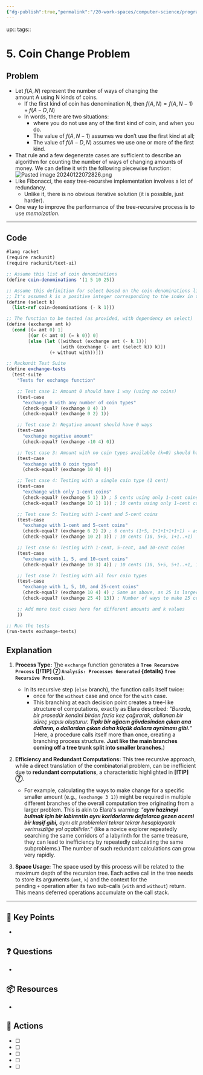 ```yaml
---
{"dg-publish":true,"permalink":"/20-work-spaces/computer-science/programming/scheme/sicp/detailed/chapter-i/codebox/5-coin-change-problem/"}
---
```



up:: 
tags:: 



# 5. Coin Change Problem
## Problem
- Let $f(A,N)$ represent the number of ways of changing the amount A using N kinds of coins. 
	- If the first kind of coin has denomination N, then $f(A,N)=f(A,N−1)+f(A−D,N)$
	- In words, there are two situations: 
		- where you do not use any of the first kind of coin, and when you do. 
		- The value of $f(A,N−1)$ assumes we don’t use the first kind at all;
		- The value of $f(A−D,N)$ assumes we use one or more of the first kind.
- That rule and a few degenerate cases are sufficient to describe an algorithm for counting the number of ways of changing amounts of money. We can define it with the following piecewise function:
![Pasted image 20240122072826.png](/img/user/40-referenceVAULTS/Resource%20Library/Images/Pasted%20image%2020240122072826.png)
- Like Fibonacci, the easy tree-recursive implementation involves a lot of redundancy. 
	- Unlike it, there is no obvious iterative solution (it is possible, just harder).
- One way to improve the performance of the tree-recursive process is to use _memoization_.

---

## Code
```scheme
#lang racket
(require rackunit)
(require rackunit/text-ui)

;; Assume this list of coin denominations
(define coin-denominations '(1 5 10 25))

;; Assume this definition for select based on the coin-denominations list
;; It's assumed k is a positive integer corresponding to the index in the list (1-based)
(define (select k)
  (list-ref coin-denominations (- k 1)))

;; The function to be tested (as provided, with dependency on select)
(define (exchange amt k)
  (cond [(= amt 0) 1]
        [(or (< amt 0) (= k 0)) 0]
        [else (let ([without (exchange amt (- k 1))]
                    [with (exchange (- amt (select k)) k)])
                (+ without with))]))

;; Rackunit Test Suite
(define exchange-tests
  (test-suite
    "Tests for exchange function"

    ;; Test case 1: Amount 0 should have 1 way (using no coins)
    (test-case
      "exchange 0 with any number of coin types"
      (check-equal? (exchange 0 4) 1)
      (check-equal? (exchange 0 2) 1))

    ;; Test case 2: Negative amount should have 0 ways
    (test-case
      "exchange negative amount"
      (check-equal? (exchange -10 4) 0))

    ;; Test case 3: Amount with no coin types available (k=0) should have 0 ways
    (test-case
      "exchange with 0 coin types"
      (check-equal? (exchange 10 0) 0))

    ;; Test case 4: Testing with a single coin type (1 cent)
    (test-case
      "exchange with only 1-cent coins"
      (check-equal? (exchange 5 1) 1) ; 5 cents using only 1-cent coins
      (check-equal? (exchange 10 1) 1)) ; 10 cents using only 1-cent coins

    ;; Test case 5: Testing with 1-cent and 5-cent coins
    (test-case
      "exchange with 1-cent and 5-cent coins"
      (check-equal? (exchange 6 2) 2) ; 6 cents (1+5, 1+1+1+1+1+1) - assuming k=2 means using the first 2 coin types (1 and 5)
      (check-equal? (exchange 10 2) 3)) ; 10 cents (10, 5+5, 1+1..+1)

    ;; Test case 6: Testing with 1-cent, 5-cent, and 10-cent coins
    (test-case
      "exchange with 1, 5, and 10-cent coins"
      (check-equal? (exchange 10 3) 4)) ; 10 cents (10, 5+5, 5+1..+1, 1+1..+1)

    ;; Test case 7: Testing with all four coin types
    (test-case
      "exchange with 1, 5, 10, and 25-cent coins"
      (check-equal? (exchange 10 4) 4) ; Same as above, as 25 is larger than 10
      (check-equal? (exchange 25 4) 13)) ; Number of ways to make 25 cents

    ;; Add more test cases here for different amounts and k values
    ))

;; Run the tests
(run-tests exchange-tests)
```


## Explanation


1. **Process Type:** The `exchange` function generates a **`Tree Recursive Process` ([!TIP] ⑦ `Analysis: Processes Generated` {details} `Tree Recursive Process`)**.
    
    - In its recursive step (`else` branch), the function calls itself twice: 
	    - once for the `without` case and once for the `with` case. 
	    - This branching at each decision point creates a tree-like structure of computations, exactly as Elara described: _"Burada, bir prosedür kendini birden fazla kez çağırarak, dallanan bir süreç yapısı oluşturur. **Tıpkı bir ağacın gövdesinden çıkan ana dalların, o dallardan çıkan daha küçük dallara ayrılması gibi.**"_(Here, a procedure calls itself more than once, creating a branching process structure. **Just like the main branches coming off a tree trunk split into smaller branches.**)
	      
2. **Efficiency and Redundant Computations:** This tree recursive approach, while a direct translation of the combinatorial problem, can be inefficient due to **redundant computations**, a characteristic highlighted in **[!TIP] ⑦**.
    
    - For example, calculating the ways to make change for a specific smaller amount (e.g., `(exchange 3 1)`) might be required in multiple different branches of the overall computation tree originating from a larger problem. This is akin to Elara's warning: _"**aynı hazineyi bulmak için bir labirentin aynı koridorlarını defalarca gezen acemi bir kaşif gibi,** aynı alt problemleri tekrar tekrar hesaplayarak verimsizliğe yol açabilirler."_ (like a novice explorer repeatedly searching the same corridors of a labyrinth for the same treasure, they can lead to inefficiency by repeatedly calculating the same subproblems.) The number of such redundant calculations can grow very rapidly.
      
3. **Space Usage:** The space used by this process will be related to the maximum depth of the recursion tree. Each active call in the tree needs to store its arguments (`amt`, `k`) and the context for the pending `+` operation after its two sub-calls (`with` and `without`) return. This means deferred operations accumulate on the call stack.

---


## 🔑 Key Points
- 
## ❓ Questions
- 
## 📦 Resources
- 
## 🎯 Actions
- [ ] 
- [ ] 
- [ ] 
- [ ] 
- [ ] 
